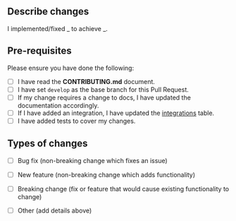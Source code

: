 ## Describe changes
I implemented/fixed _ to achieve _.

## Pre-requisites
Please ensure you have done the following:
- [ ] I have read the **CONTRIBUTING.md** document.
- [ ] I have set `develop` as the base branch for this Pull Request.
- [ ] If my change requires a change to docs, I have updated the documentation accordingly.
- [ ] If I have added an integration, I have updated the [integrations](https://docs.zenml.io/features/integrations) table.
- [ ] I have added tests to cover my changes.

## Types of changes
<!--- What types of changes does your code introduce? Put an `x` in all the boxes that apply: -->
- [ ] Bug fix (non-breaking change which fixes an issue)
- [ ] New feature (non-breaking change which adds functionality)
- [ ] Breaking change (fix or feature that would cause existing functionality to change)
- [ ] Other (add details above)


